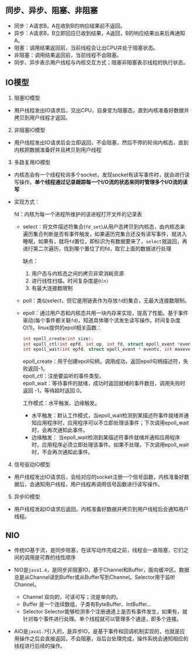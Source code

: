 ## 同步、异步、阻塞、非阻塞
  - 同步：A请求B，A在收到B的响应结果前不返回。
  - 异步：A请求B，B立即回应已收到结果，A返回，B的响应结果出来后再通知A。
  - 阻塞：调用结果返回前，当前线程会让出CPU并处于阻塞状态。
  - 非阻塞：调用结果返回前，当前线程不会阻塞。
  - 同步、异步表示用户线程与内核交互方式；阻塞非阻塞表示线程的执行状态。
## IO模型
1. 阻塞IO模型
  
  - 用户线程发出IO请求后，交出CPU，自身变为阻塞态，直到内核准备好数据并拷贝到用户线程才返回。
2. 非阻塞IO模型
  
  - 用户线程发出IO请求后会立即返回，不会阻塞，然后不停的轮询内核态，直到内核把数据准备好并且拷贝到用户线程
3. 多路复用IO模型
  - 内核态会有一个线程轮询多个socket，发现socket有读写事件时，就会进行读写操作。**单个线程通过记录跟踪每一个I/O流的状态来同时管理多个I/O流的读写**

  - 实现方式：

    fd：内核为每一个进程所维护的该进程打开文件的记录表

    - select：将文件描述符集合(`fd_set`)从用户态拷贝到内核态，由内核态来遍历集合判断是否有事件触发，如果遍历完集合还没有读写事件，就进入睡眠，如果有，就将`fd`置位，即标识为有数据要来了，`select`就返回，再进行第二次遍历，找到哪个置位了的fd，取它上面的数据进行处理

      缺点：
       	1. 用户态与内核态之间的拷贝非常消耗资源
       	2. 进行线性扫描，时间复杂度是`O(n)`
       	3. 有最大连接数限制

    - poll：类似select，但它是用链表作为存放`fd`的集合，无最大连接数限制。

    - epoll：通过用户态和内核态共用一块内存来实现，提高了性能。基于事件驱动(每个事件都关联`fd`)，知道具体哪个流发生读写操作。时间复杂度O(1)。linux提供的epoll相关函数：
      ```c++
      int epoll_create(int size);
      int epoll_ctl(int epfd, int op, int fd, struct epoll_event *event);
      int epoll_wait(int epfd, struct epoll_event * events, int maxevents, int timeout);
      ```
      epoll_create：用于创建epoll句柄，调用成功，返回epoll句柄描述符，失败返回-1。  
      epoll_ctl：注册要监听的事件类型。  
      epoll_wait：等待事件的就绪，成功时返回就绪的事件数目，调用失败时返回 -1，等待超时返回 0。 

      工作模式：水平触发、边缘触发。

        - 水平触发：默认工作模式，当epoll_wait检测到某描述符事件就绪并通知应用程序时，应用程序可以不立即处理该事件；下次调用epoll_wait时，会再次通知此事件。  
        - 边缘触发： 当epoll_wait检测到某描述符事件就绪并通知应用程序时，应用程序必须立即处理该事件。如果不处理，下次调用epoll_wait时，不会再次通知此事件。
4. 信号驱动IO模型
  
  - 用户线程发出IO请求后，会给对应的socket注册一个信号函数，内核准备好数据后，会通知用户线程，用户线程再调用信号函数进行读写操作。
5. 异步IO模型
  
  - 用户线程发起IO请求后返回。内核准备好数据并拷贝到用户线程后会通知用户线程。
## NIO
- 传统IO基于流，是同步阻塞，在读写动作完成之前，线程会一直阻塞，它们之间的调用是可靠的线性顺序

- NIO是`java1.4`，是同步非阻塞IO，基于Channel和Buffer，面向缓冲区。数据总是从Channel读到Buffer或从Buffer写到Channel。Selector用于监听Channel。
  - Channel 
    双向的，可读可写；流是单向的。
  - Buffer 
    是一个连续数组，子类有ByteBuffer、IntBuffer...
  - Selector 
    Selector能够检测多个注册通道上是否有事件发生，如果有，就针对每个事件进行处理。单个线程就可以管理多个通道，即多个连接。
- AIO是`java1.7`引入的，是异步IO，是基于事件和回调机制实现的，也就是应用操作之后会直接返回，不会阻塞，当后台处理完成，操作系统会通知相应的线程进行后续的操作。

